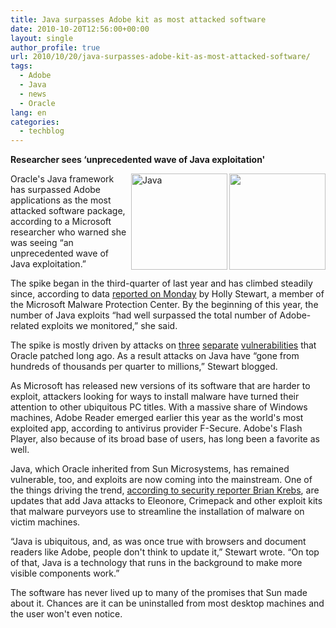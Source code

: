 ```yaml
---
title: Java surpasses Adobe kit as most attacked software
date: 2010-10-20T12:56:00+00:00
layout: single
author_profile: true
url: 2010/10/20/java-surpasses-adobe-kit-as-most-attacked-software/
tags:
  - Adobe
  - Java
  - news
  - Oracle
lang: en
categories: 
  - techblog
---
```

**Researcher sees &#8216;unprecedented wave of Java exploitation'**

[<img title="" border="0" alt="" align="right" src="http://lh3.ggpht.com/_vaUVXcmC3OI/TL7f49Q5AOI/AAAAAAAACyQ/_s6wSVnhw1Q/adobe-logo_thumb.jpg?imgmax=800" width="154" height="154" />](http://lh3.ggpht.com/_vaUVXcmC3OI/TL7f21tN5KI/AAAAAAAACyM/Dlv4DusDdXw/s1600-h/adobe-logo%5B2%5D.jpg)[<img title="Java" border="0" alt="Java" align="right" src="http://lh4.ggpht.com/_vaUVXcmC3OI/TL7f786efmI/AAAAAAAACyY/zPde-wdyXqQ/Java_thumb.jpg?imgmax=800" width="154" height="154" />](http://lh5.ggpht.com/_vaUVXcmC3OI/TL7f6JUSFZI/AAAAAAAACyU/tLMWhhYGqSw/s1600-h/Java%5B2%5D.jpg)Oracle's Java framework has surpassed Adobe applications as the most attacked software package, according to a Microsoft researcher who warned she was seeing “an unprecedented wave of Java exploitation.”

The spike began in the third-quarter of last year and has climbed steadily since, according to data [reported on Monday](http://blogs.technet.com/b/mmpc/archive/2010/10/18/have-you-checked-the-java.aspx) by Holly Stewart, a member of the Microsoft Malware Protection Center. By the beginning of this year, the number of Java exploits “had well surpassed the total number of Adobe-related exploits we monitored,” she said.

The spike is mostly driven by attacks on [three](http://web.nvd.nist.gov/view/vuln/detail?vulnId=CVE-2008-5353) [separate](http://web.nvd.nist.gov/view/vuln/detail?vulnId=CVE-2009-3867) [vulnerabilities](http://web.nvd.nist.gov/view/vuln/detail?vulnId=CVE-2010-0094) that Oracle patched long ago. As a result attacks on Java have “gone from hundreds of thousands per quarter to millions,” Stewart blogged.

As Microsoft has released new versions of its software that are harder to exploit, attackers looking for ways to install malware have turned their attention to other ubiquitous PC titles. With a massive share of Windows machines, Adobe Reader emerged earlier this year as the world's most exploited app, according to antivirus provider F-Secure. Adobe's Flash Player, also because of its broad base of users, has long been a favorite as well.

Java, which Oracle inherited from Sun Microsystems, has remained vulnerable, too, and exploits are now coming into the mainstream. One of the things driving the trend, [according to security reporter Brian Krebs](http://krebsonsecurity.com/2010/10/java-a-gift-to-exploit-pack-makers/), are updates that add Java attacks to Eleonore, Crimepack and other exploit kits that malware purveyors use to streamline the installation of malware on victim machines.

“Java is ubiquitous, and, as was once true with browsers and document readers like Adobe, people don't think to update it,” Stewart wrote. “On top of that, Java is a technology that runs in the background to make more visible components work.”

The software has never lived up to many of the promises that Sun made about it. Chances are it can be uninstalled from most desktop machines and the user won't even notice.